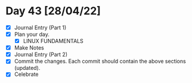 # Day 43 [28/04/22]

- [x] Journal Entry (Part 1)
- [x] Plan your day.
  - [x] LINUX FUNDAMENTALS
- [x] Make Notes
- [x] Journal Entry (Part 2)
- [x] Commit the changes. Each commit should contain the above sections (updated).
- [x] Celebrate
<!-- [x] to tick -->

